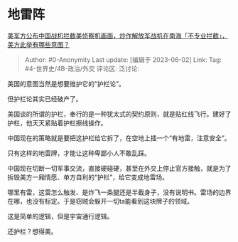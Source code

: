 # 地雷阵
[美军方公布中国战机拦截美侦察机画面，炒作解放军战机在南海「不专业拦截」，美方此举有哪些意图？](https://www.zhihu.com/question/604008406/answer/3055254416)

> Author: #0-Anonymity
> Last update: [编辑于 2023-06-02]
> Link:
> Tag: #4-世界史/4B-政治/外交 
> 评论区:
> 泛讨论:

美国的意图当然是想要维护它的“护栏论”。

但护栏论其实已经破产了。

美国谈的所谓的护栏，奉行的是一种犹太式的契约原则，就是贴红线飞行。建好了护栏，他天天紧贴着护栏擦线操作。

中国现在的策略就是要把这护栏给它拆了，在空地上插一个“有地雷，注意安全”。

只有这样的地雷牌，才能让这种卑鄙小人不敢乱踩。

中国现在切断一切军事交流，直接硬碰硬，甚至在外交上停止官方接触，就是为了拆毁美方一厢情愿、单方自利的“护栏”，给它变成地雷场。

哪里有雷，这雷怎么触发、是炸飞一条腿还是半截身子，没有说明书。雷场的边界在哪，也没有标定。于是窃贼会躲开一切ta能看到这块牌子的领域。

这是简单的逻辑，但是宇宙通行逻辑。

还护栏？想得美。